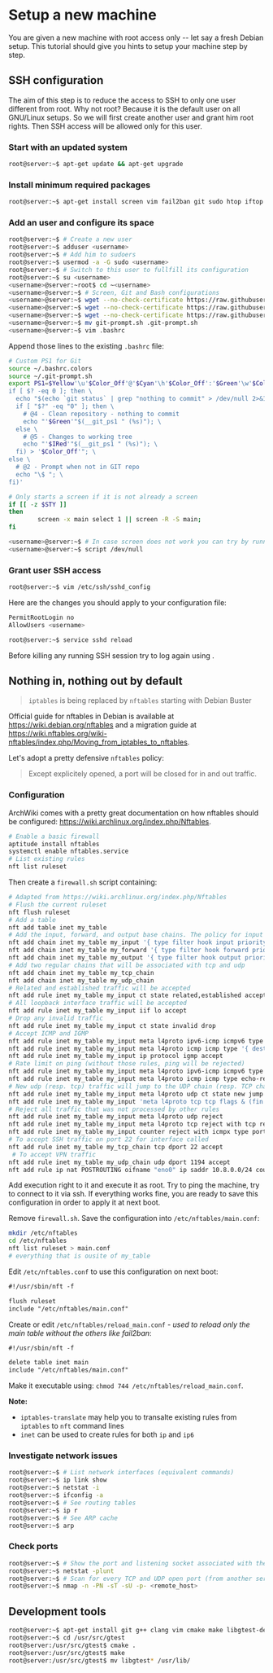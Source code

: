 # Setup a new machine

You are given a new machine with root access only -- let say a fresh Debian setup.
This tutorial should give you hints to setup your machine step by step.

## SSH configuration

The aim of this step is to reduce the access to SSH to only one user different from root.
Why not root? Because it is the default user on all GNU/Linux setups.
So we will first create another user and grant him root rights.
Then SSH access will be allowed only for this user.

### Start with an updated system

```bash
root@server:~$ apt-get update && apt-get upgrade
```

### Install minimum required packages

```bash
root@server:~$ apt-get install screen vim fail2ban git sudo htop iftop
```

### Add an user and configure its space

```bash
root@server:~$ # Create a new user
root@server:~$ adduser <username>
root@server:~$ # Add him to sudoers
root@server:~$ usermod -a -G sudo <username>
root@server:~$ # Switch to this user to fullfill its configuration
root@server:~$ su <username>
<username>@server:~root$ cd ~<username>
<username>@server:~$ # Screen, Git and Bash configurations
<username>@server:~$ wget --no-check-certificate https://raw.githubusercontent.com/dubzzz/gnu-linux-tips/master/misc/.bashrc.colors
<username>@server:~$ wget --no-check-certificate https://raw.githubusercontent.com/dubzzz/gnu-linux-tips/master/misc/.screenrc
<username>@server:~$ wget --no-check-certificate https://raw.githubusercontent.com/git/git/master/contrib/completion/git-prompt.sh
<username>@server:~$ mv git-prompt.sh .git-prompt.sh
<username>@server:~$ vim .bashrc
```

Append those lines to the existing ```.bashrc``` file:

```bash
# Custom PS1 for Git
source ~/.bashrc.colors
source ~/.git-prompt.sh
export PS1=$Yellow'\u'$Color_Off'@'$Cyan'\h'$Color_Off':'$Green'\w'$Color_Off'$(git branch &>/dev/null;\
if [ $? -eq 0 ]; then \
  echo "$(echo `git status` | grep "nothing to commit" > /dev/null 2>&1; \
  if [ "$?" -eq "0" ]; then \
    # @4 - Clean repository - nothing to commit
    echo "'$Green'"$(__git_ps1 " (%s)"); \
  else \
    # @5 - Changes to working tree
    echo "'$IRed'"$(__git_ps1 " (%s)"); \
  fi) > '$Color_Off'"; \
else \
  # @2 - Prompt when not in GIT repo
  echo "\$ "; \
fi)'

# Only starts a screen if it is not already a screen
if [[ -z $STY ]]
then
        screen -x main select 1 || screen -R -S main;
fi
```

```bash
<username>@server:~$ # In case screen does not work you can try by running
<username>@server:~$ script /dev/null
```

### Grant user SSH access

```bash
root@server:~$ vim /etc/ssh/sshd_config
```

Here are the changes you should apply to your configuration file:

```bash
PermitRootLogin no
AllowUsers <username>
```

```bash
root@server:~$ service sshd reload
```

Before killing any running SSH session try to log again using <username>.

## Nothing in, nothing out by default

> `iptables` is being replaced by `nftables` starting with Debian Buster

Official guide for nftables in Debian is available at https://wiki.debian.org/nftables and a migration guide at https://wiki.nftables.org/wiki-nftables/index.php/Moving_from_iptables_to_nftables.

Let's adopt a pretty defensive `nftables` policy:

> Except explicitely opened, a port will be closed for in and out traffic.

### Configuration

ArchWiki comes with a pretty great documentation on how nftables should be configured: https://wiki.archlinux.org/index.php/Nftables.

```bash
# Enable a basic firewall
aptitude install nftables
systemctl enable nftables.service
# List existing rules
nft list ruleset
```

Then create a `firewall.sh` script containing:
```bash
# Adapted from https://wiki.archlinux.org/index.php/Nftables
# Flush the current ruleset
nft flush ruleset
# Add a table
nft add table inet my_table
# Add the input, forward, and output base chains. The policy for input and forward will be to drop. The policy for output will be to accept.
nft add chain inet my_table my_input '{ type filter hook input priority 0 ; policy drop ; }'
nft add chain inet my_table my_forward '{ type filter hook forward priority 0 ; policy drop ; }'
nft add chain inet my_table my_output '{ type filter hook output priority 0 ; policy accept ; }'
# Add two regular chains that will be associated with tcp and udp
nft add chain inet my_table my_tcp_chain
nft add chain inet my_table my_udp_chain
# Related and established traffic will be accepted
nft add rule inet my_table my_input ct state related,established accept
# All loopback interface traffic will be accepted
nft add rule inet my_table my_input iif lo accept
# Drop any invalid traffic
nft add rule inet my_table my_input ct state invalid drop
# Accept ICMP and IGMP
nft add rule inet my_table my_input meta l4proto ipv6-icmp icmpv6 type '{ destination-unreachable, packet-too-big, time-exceeded, parameter-problem, mld-listener-query, mld-listener-report, mld-listener-reduction, nd-router-solicit, nd-router-advert, nd-neighbor-solicit, nd-neighbor-advert, ind-neighbor-solicit, ind-neighbor-advert, mld2-listener-report }' accept
nft add rule inet my_table my_input meta l4proto icmp icmp type '{ destination-unreachable, router-solicitation, router-advertisement, time-exceeded, parameter-problem }' accept
nft add rule inet my_table my_input ip protocol igmp accept
# Rate limit on ping (without those rules, ping will be rejected)
nft add rule inet my_table my_input meta l4proto ipv6-icmp icmpv6 type echo-request counter limit rate 10/second accept
nft add rule inet my_table my_input meta l4proto icmp icmp type echo-request counter limit rate 10/second accept
# New udp (resp. tcp) traffic will jump to the UDP chain (resp. TCP chain)
nft add rule inet my_table my_input meta l4proto udp ct state new jump my_udp_chain
nft add rule inet my_table my_input 'meta l4proto tcp tcp flags & (fin|syn|rst|ack) == syn ct state new jump my_tcp_chain'
# Reject all traffic that was not processed by other rules
nft add rule inet my_table my_input meta l4proto udp reject
nft add rule inet my_table my_input meta l4proto tcp reject with tcp reset
nft add rule inet my_table my_input counter reject with icmpx type port-unreachable
# To accept SSH traffic on port 22 for interface called
nft add rule inet my_table my_tcp_chain tcp dport 22 accept
 # To accept VPN traffic
nft add rule inet my_table my_udp_chain udp dport 1194 accept
nft add rule ip nat POSTROUTING oifname "eno0" ip saddr 10.8.0.0/24 counter masquerade
```

Add execution right to it and execute it as root. Try to ping the machine, try to connect to it via ssh. If everything works fine, you are ready to save this configuration in order to apply it at next boot.

Remove `firewall.sh`. Save the configuration into `/etc/nftables/main.conf`:

```bash
mkdir /etc/nftables
cd /etc/nftables
nft list ruleset > main.conf
# everything that is ousite of my_table
```

Edit `/etc/nftables.conf` to use this configuration on next boot:

```txt
#!/usr/sbin/nft -f

flush ruleset
include "/etc/nftables/main.conf"
```

Create or edit `/etc/nftables/reload_main.conf` - _used to reload only the main table without the others like fail2ban_:

```txt
#!/usr/sbin/nft -f

delete table inet main
include "/etc/nftables/main.conf"
```

Make it executable using: `chmod 744 /etc/nftables/reload_main.conf`.

**Note:**
- `iptables-translate` may help you to transalte existing rules from `iptables` to `nft` command lines
- `inet` can be used to create rules for both `ip` and `ip6`

### Investigate network issues

```bash
root@server:~$ # List network interfaces (equivalent commands)
root@server:~$ ip link show
root@server:~$ netstat -i
root@server:~$ ifconfig -a
root@server:~$ # See routing tables
root@server:~$ ip r
root@server:~$ # See ARP cache
root@server:~$ arp
```

### Check ports

```bash
root@server:~$ # Show the port and listening socket associated with the service and lists both UDP and TCP protocols
root@server:~$ netstat -plunt
root@server:~$ # Scan for every TCP and UDP open port (from another server)
root@server:~$ nmap -n -PN -sT -sU -p- <remote_host>
```

## Development tools

```bash
root@server:~$ apt-get install git g++ clang vim cmake make libgtest-dev python-dev
root@server:~$ cd /usr/src/gtest
root@server:/usr/src/gtest$ cmake .
root@server:/usr/src/gtest$ make
root@server:/usr/src/gtest$ mv libgtest* /usr/lib/
```
